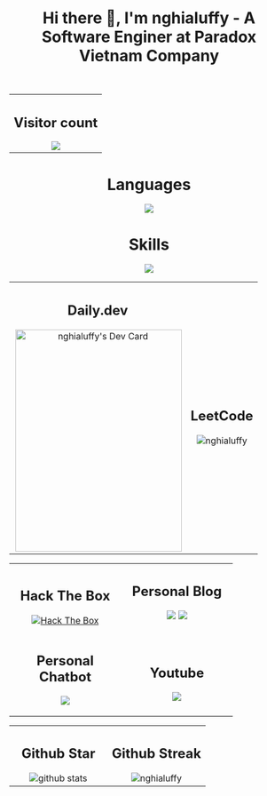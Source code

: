 <h1 align="center"> Hi there 👋, I'm nghialuffy - A Software Enginer at Paradox Vietnam Company</h1>

<br>

<table align="center" style="border: none;">
  <tr>
    <td align="center">
      <h2 align="center">Visitor count</h2>
      <img align="center" src="https://profile-counter.glitch.me/nghialuffy/count.svg" />
    </td>
  </tr>
</table>


<h1 align="center"> Languages </h1>
<p align="center">
  <img src="https://skillicons.dev/icons?i=python,c,cpp,cs,js,java,golang,bash&perline=10" />
</p>


<h1 align="center"> Skills </h1>
<p align="center">
  <img src="https://skillicons.dev/icons?i=docker,vim,neovim,redis,mysql,mongodb,rabbitmq,aws,git,github,ubuntu,windows,postman&perline=10"/>
</p>


<table align="center" style="border: none;">
  <tr>
    <td align="center">
      <h2>Daily.dev</h2>
      <a href="https://app.daily.dev/nghialuffy"><img align="right" src="https://api.daily.dev/devcards/7ef7106665c94367b27b40c9fea87a31.png?r=h4h" width="300"   height="400" alt="nghialuffy's Dev Card"/></a>
    </td>
    <td align="center">
      <h2>LeetCode</h2>
      <img align="center" src="https://leetcard.jacoblin.cool/nghialuffy?theme=dark&font=Noto%20Sans%20Carian&ext=activity" alt="nghialuffy" />
    </td>
  </tr>
</table>



<table align="center" style="width: 80%; border: none;">
  <tr>
    <td align="center" style="width: 50%;">
      <h2>Hack The Box</h2>
      <a href="https://app.hackthebox.com/profile/266687" target="_blank">
        <img src="https://www.hackthebox.eu/badge/image/266687" alt="Hack The Box" style="max-width: 512px;" />
      </a>
    </td>
    <td align="center" style="width: 50%;">
      <h2>Personal Blog</h2>
      <p>
        <a href="https://nghialuffy.wordpress.com/" target="_blank"><img src="https://img.icons8.com/color/48/000000/wordpress.png"/></a>
        <a href="https://nghialuffy.blogspot.com/" target="_blank" ><img src="https://img.icons8.com/color/48/000000/blogger.png"/></a>
      </p>
    </td>
  </tr>
  <tr>
    <td align="center" style="width: 50%;">
      <h2>Personal Chatbot</h2>
      <p>
        <a href="https://t.me/Article123123Bot" target="_blank"><img src="https://img.icons8.com/color/48/000000/telegram-app.png" /><br/></a>
      </p>
    </td>
    <td align="center" style="width: 50%;"> 
      <h2>Youtube</h2>
      <a href="https://www.youtube.com/channel/UCVL0lMU5Gm6evBsXtDJ210w" target="_blank"><img src="https://img.icons8.com/color/48/000000/youtube-play.png" /></a>
    </td>
  </tr>
</table>



<table align="center" style="width: 80%; border: none;">
  <tr>
    <td align="center" style="width: 50%;">
      <h2>Github Star</h2>
      <img align="center" src="https://github-readme-stats.vercel.app/api?username=nghialuffy&show_icons=true&include_all_commits=true&theme=blue-white&count_private=true" alt="github stats">
    </td>
    <td align="center" style="width: 50%;">
      <h2>Github Streak</h2>
      <img align="center" src="https://github-readme-streak-stats.herokuapp.com/?user=nghialuffy&count_private=true&theme=radical" alt="nghialuffy" />
    </td>
  </tr>
</table>
